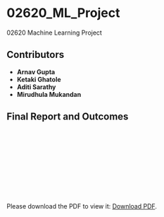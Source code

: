 # 02620_ML_Project
02620 Machine Learning Project

## Contributors
- **Arnav Gupta**  
- **Ketaki Ghatole** 
- **Aditi Sarathy**   
- **Mirudhula Mukandan**  

## Final Report and Outcomes
<object data="https://github.com/ArnavGuptaa/02620_ML_Project/blob/main/ML_project_report.pdf" type="application/pdf" width="700px" height="700px">
    <embed src="http://yoursite.com/the.pdf">
        <p>Please download the PDF to view it: <a href="https://github.com/ArnavGuptaa/02620_ML_Project/blob/main/ML_project_report.pdf">Download PDF</a>.</p>
    </embed>
</object>
